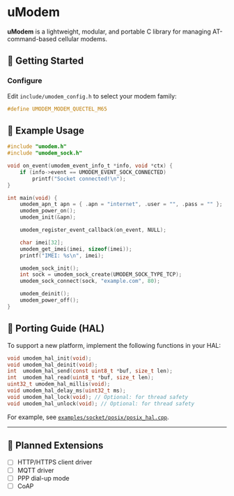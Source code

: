 # uModem

**uModem** is a lightweight, modular, and portable C library for managing AT-command-based cellular modems.  

## 🚀 Getting Started

### Configure
Edit `include/umodem_config.h` to select your modem family:
```c
#define UMODEM_MODEM_QUECTEL_M65
```

## 🧩 Example Usage

```c
#include "umodem.h"
#include "umodem_sock.h"

void on_event(umodem_event_info_t *info, void *ctx) {
    if (info->event == UMODEM_EVENT_SOCK_CONNECTED)
        printf("Socket connected!\n");
}

int main(void) {
    umodem_apn_t apn = { .apn = "internet", .user = "", .pass = "" };
    umodem_power_on();
    umodem_init(&apn);

    umodem_register_event_callback(on_event, NULL);

    char imei[32];
    umodem_get_imei(imei, sizeof(imei));
    printf("IMEI: %s\n", imei);

    umodem_sock_init();
    int sock = umodem_sock_create(UMODEM_SOCK_TYPE_TCP);
    umodem_sock_connect(sock, "example.com", 80);

    umodem_deinit();
    umodem_power_off();
}
```

## 🧠 Porting Guide (HAL)

To support a new platform, implement the following functions in your HAL:

```c
void umodem_hal_init(void);
void umodem_hal_deinit(void);
int  umodem_hal_send(const uint8_t *buf, size_t len);
int  umodem_hal_read(uint8_t *buf, size_t len);
uint32_t umodem_hal_millis(void);
void umodem_hal_delay_ms(uint32_t ms);
void umodem_hal_lock(void); // Optional: for thread safety
void umodem_hal_unlock(void); // Optional: for thread safety
```

For example, see [`examples/socket/posix/posix_hal.cpp`](examples/socket/posix/posix_hal.cpp).

---

## 🧩 Planned Extensions

- [ ] HTTP/HTTPS client driver
- [ ] MQTT driver
- [ ] PPP dial-up mode
- [ ] CoAP
